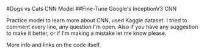 #Dogs vs Cats CNN Model
##Fine-Tune Google's InceptionV3 CNN

Practice model to learn more about CNN, used Kaggle dataset.
I tried to comment every line, any question I'm open. Also if you have any suggestion to make it better, or if I'm making a mistake let me know please.

More info and links on the code itself.